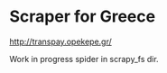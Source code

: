 Scraper for Greece
=========================

<http://transpay.opekepe.gr/>

Work in progress spider in scrapy_fs dir.
